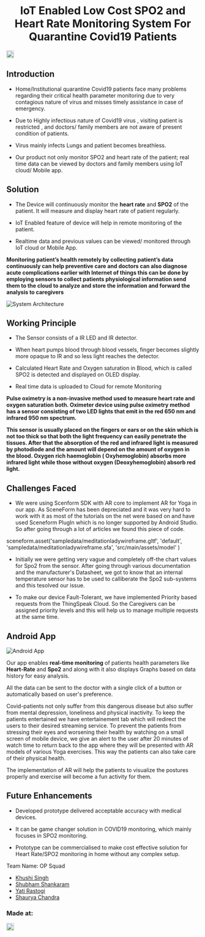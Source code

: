 <h1 align="center">IoT Enabled Low Cost SPO2 and Heart Rate Monitoring System For Quarantine Covid19 Patients</h1>
<p align="center">
</p>

<a href="https://hack36.com"> <img src="http://bit.ly/BuiltAtHack36" height=20px> </a>


## Introduction

- Home/Institutional quarantine Covid19 patients face many problems regarding their critical health parameter monitoring due to very contagious nature of virus and misses timely assistance in case of emergency. 

- Due to Highly infectious nature of Covid19 virus , visiting patient is restricted , and doctors/ family members are not aware of present condition of patients.

- Virus mainly infects Lungs and patient becomes breathless.

- Our product not only monitor SPO2 and heart rate of the patient; real time data can be viewed by doctors and family members using IoT cloud/ Mobile app.

## Solution

- The Device will continuously monitor the **heart rate** and **SPO2** of the patient. It will measure and display heart rate of patient regularly.

- IoT Enabled feature of device will help in remote monitoring of the patient. 

- Realtime data and previous values can be viewed/ monitored through IoT cloud or Mobile App. 

**Monitoring patient’s health remotely by collecting patient’s data continuously can help preventive care and doctors can also diagnose acute complications earlier with Internet of things this can be done by employing sensors to collect patients physiological information send them to the cloud to analyze and store the information and forward the analysis to caregivers**


![System Architecture](https://github.com/shaurya0406/Team-Aiders-Hack36/blob/main/Data/System-Architecture.png)

## Working Principle

* The Sensor consists of a IR LED and IR detector.

* When heart pumps blood through blood vessels, finger becomes slightly more opaque to IR and so less light reaches the detector. 

* Calculated Heart Rate and Oxygen saturation in Blood, which is called SPO2 is detected and displayed on OLED display. 

* Real time data is uploaded to Cloud for remote Monitoring

**Pulse oximetry is a non-invasive method used to measure heart rate and oxygen saturation both. Oximeter device using pulse oximetry method has a sensor consisting of two LED lights that emit in the red 650 nm and infrared 950 nm spectrum.**

**This sensor is usually placed on the fingers or ears or on the skin which is not too thick so that both the light frequency can easily penetrate the tissues. After that the absorption of the red and infrared light is measured by photodiode and the amount will depend on the amount of oxygen in the blood. Oxygen rich haemoglobin ( Oxyhemoglobin) absorbs more infrared light while those without oxygen (Deoxyhemoglobin) absorb red light.**

## Challenges Faced

* We were using Scenform SDK with AR core to implement AR for Yoga in our app. As SceneForm has been depreciated and it was very hard to work with it as most of the tutorials on the net were based on and have used Sceneform PlugIn which is no longer supported by Android Studio.
So after going through a lot of articles we found this piece of code.


sceneform.asset('sampledata/meditationladywireframe.gltf',
        'default',
        'sampledata/meditationladywireframe.sfa',
        'src/main/assets/model'
)

* Initially we were getting very vague and completely off-the chart values for Spo2 from the sensor. After going through various documentation and the manufacturer's Datasheet, we got to know that an internal temperature sensor has to be used to calliberate the Spo2 sub-systems and this tesolved our issue.

* To make our device Fault-Tolerant, we have implemented Priority based requests from the ThingSpeak Cloud. So the Caregivers can be assigned priority levels and this will help us to manage multiple requests at the same time.

## Android App

![Android App](https://github.com/shaurya0406/Team-Aiders-Hack36/blob/main/Data/UI.jpg)

Our app enables **real-time monitoring** of patients health parameters like **Heart-Rate** and **Spo2** and along with it also displays Graphs based on data history for easy analysis.

All the data can be sent to the doctor with a single click of a button or automatically based on user's preference.

Covid-patients not only suffer from this dangerous disease but also suffer from mental depression, loneliness and physical inactivity.
To keep the patients entertained we have entertainement tab which will redirect the users to their desired streaming service.
To prevent the patients from stressing their eyes and worsening their health by watching on a small screen of mobile device, we give an alert to the user after 20 minutes of watch time to return back to the app where they will be presented with AR models of various Yoga exercises. 
This way the patients can also take care of their physical health.

The implementation of AR will help the patients to visualize the postures properly and exercise will become a fun activity for them.


## Future Enhancements

* Developed prototype delivered acceptable accuracy with medical devices.

* It can be game changer solution in COVID19 monitoring, which mainly focuses in SPO2 monitoring.

* Prototype can be commercialised to make cost effective solution for Heart Rate/SPO2 monitoring in home without any complex setup.

Team Name: OP Squad

* [Khushi Singh](https://github.com/khushisinghvit)
* [Shubham Shankaram](https://github.com/shubhamji88)
* [Yati Rastogi](https://github.com/yatirastogi)
* [Shaurya Chandra](https://github.com/shaurya0406)


### Made at:
<a href="https://hack36.com"> <img src="http://bit.ly/BuiltAtHack36" height=20px> </a>
